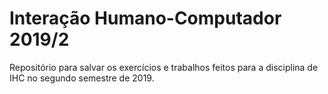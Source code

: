 # Interação Humano-Computador 2019/2

Repositório para salvar os exercícios e trabalhos feitos para a disciplina de IHC no segundo semestre de 2019.









